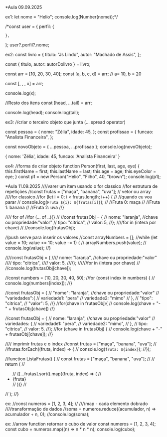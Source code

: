 *Aula 09.09.2025

ex1:
let nome = "Helio";
console.log(Number(nome));*/

/*const user = {
    perfil: {
    
    },
};
user?.perfil?.nome;

ex2:
const livro = {
    titulo: "Js Lindo",
    autor: "Machado de Assis",
};

const { titulo, autor: autorDolivro } = livro;

const arr = [10, 20, 30, 40];
const [a, b, c, d] = arr; // a= 10, b = 20

const [, , , x] = arr;

console.log(x);

//Resto dos itens
const [head, ...tail] = arr;

console.log(head);
console.log(tail);



ex3:
//criar o terceiro objeto que junta (... spread operator)

const pessoa = {
    nome: "Zélia",
    idade: 45,
};
const profissao = {
    funcao: "Analista Financeira",
};

const novoObjeto = { ...pessoa, ...profissao };
console.log(novoObjeto);

{ nome: 'Zélia', idade: 45, funcao: 'Analista Financeira' }


ex4:
//forma de criar objeto
function Person(first, last, age, eye) {
    this.firstName = first;
    this.lastName = last;
    this.age = age;
    this.eyeColor = eye;
}
const p1 = new Person("Helio", "Filho", 40, "brown");
console.log(p1);




*Aula 11.09.2025
////varer um item usando o for classico //for estrutura de repetições
//const frutas = ["maça", "banana", "uva"]; // vetor ou array
////for classico
//for (let i = 0; i < frutas.length; i++) {
//    //quando eu vou parar
//    console.log(`Fruta ${i}: ${frutas[i]}`);
//    //Fruta 0: maça
//    //Fruta 1: banana
//    //Fruta 2: uva
//}

//// for of
//for (... of ..){}
//
//const frutasObj = {
//    nome: "laranja", //chave ou propriedade:"valor"
//    tipo: "citrica",
//    valor: 5,
//};
////for in (intera por chave)
//
//console.log(frutasObj);

//push serve para inserir os valores
//const arrayNumbers = [];
//while (let value = 10; value <= 10; value -= 1) {
//    arrayNumbers.push(value);
//    console.log(value);
//}

////const frutasObj = {
////    nome: "laranja", //chave ou propriedade:"valor"
////    tipo: "citrica",
////    valor: 5,
////};
//////for in (intera por chave)
//
//console.log(frutasObj[chave]);

//const numbers = [10, 20, 30, 40, 50];
//for (const index in numbers) {
//    console.log(numbers[index]);
//}

//const frutasObj = {
//    "nome": "laranja", //chave ou propriedade:"valor"
//    "variedades":{
//        variedade1: "pera"
//        variedade2: "mimo"
//    },
//    "tipo": "citrica",
//    "valor": 5,
//}
//for(chave in frutasObj){
//    console.log(chave + "-" + frutasObj[chave])
//}

//const frutasObj = {
//    nome: "laranja", //chave ou propriedade:"valor"
//    variedades: {
//        variedade1: "pera",
//        variedade2: "mimo",
//    },
//    tipo: "citrica",
//    valor: 5,
//};
//for (chave in frutasObj) {
//    console.log(chave + "-" + frutasObj[chave]);
//}

//// imprimir frutas e o index
//const frutas = ["maça", "banana", "uva"];
//
//frutas.forEach((fruta, index) => {
//    console.log(`fruta: ${index}`);
//});

//function ListaFrutas() {
//    const frutas = ["maça", "banana", "uva"];
//
//    return (
//        <ul>
//            {[...frutas].sort().map((fruta, index) => (
//                <li key={index}> {fruta}</li>
//            ))}
//        </ul>
//    );
//}

ex:
//const numeros = [1, 2, 3, 4];
//
////map - cada elemento dobrado
////transformação de dados
//soma = numeros.reduce((acumulador, n) => acumulador + n, 0);
//console.log(soma);

ex:
//arrow function retornar o cubo de valor 
const numeros = [1, 2, 3, 4];
const cubo = numeros.map((n) => n * n * n);
console.log(cubo);


